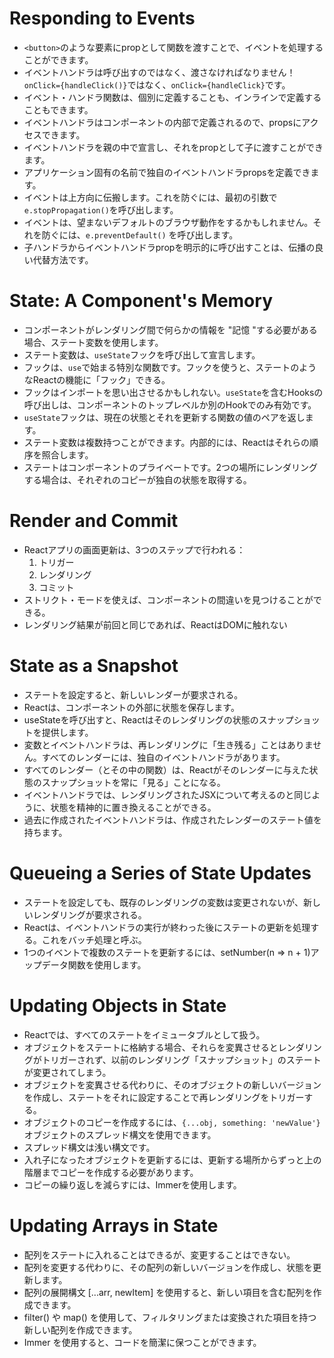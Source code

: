 # Responding to Events
- `<button>`のような要素にpropとして関数を渡すことで、イベントを処理することができます。
- イベントハンドラは呼び出すのではなく、渡さなければなりません！`onClick={handleClick()}`ではなく、`onClick={handleClick}`です。
- イベント・ハンドラ関数は、個別に定義することも、インラインで定義することもできます。
- イベントハンドラはコンポーネントの内部で定義されるので、propsにアクセスできます。
- イベントハンドラを親の中で宣言し、それをpropとして子に渡すことができます。
- アプリケーション固有の名前で独自のイベントハンドラpropsを定義できます。
- イベントは上方向に伝搬します。これを防ぐには、最初の引数で`e.stopPropagation()`を呼び出します。
- イベントは、望まないデフォルトのブラウザ動作をするかもしれません。それを防ぐには、`e.preventDefault()` を呼び出します。
- 子ハンドラからイベントハンドラpropを明示的に呼び出すことは、伝播の良い代替方法です。
# State: A Component's Memory
- コンポーネントがレンダリング間で何らかの情報を "記憶 "する必要がある場合、ステート変数を使用します。
- ステート変数は、`useState`フックを呼び出して宣言します。
- フックは、`use`で始まる特別な関数です。フックを使うと、ステートのようなReactの機能に「フック」できる。
- フックはインポートを思い出させるかもしれない。`useState`を含むHooksの呼び出しは、コンポーネントのトップレベルか別のHookでのみ有効です。
- `useState`フックは、現在の状態とそれを更新する関数の値のペアを返します。
- ステート変数は複数持つことができます。内部的には、Reactはそれらの順序を照合します。
- ステートはコンポーネントのプライベートです。2つの場所にレンダリングする場合は、それぞれのコピーが独自の状態を取得する。
# Render and Commit
- Reactアプリの画面更新は、3つのステップで行われる：
  1. トリガー
  1. レンダリング
  1.  コミット
- ストリクト・モードを使えば、コンポーネントの間違いを見つけることができる。
- レンダリング結果が前回と同じであれば、ReactはDOMに触れない
# State as a Snapshot
- ステートを設定すると、新しいレンダーが要求される。
- Reactは、コンポーネントの外部に状態を保存します。
- useStateを呼び出すと、Reactはそのレンダリングの状態のスナップショットを提供します。
- 変数とイベントハンドラは、再レンダリングに「生き残る」ことはありません。すべてのレンダーには、独自のイベントハンドラがあります。
- すべてのレンダー（とその中の関数）は、Reactがそのレンダーに与えた状態のスナップショットを常に「見る」ことになる。
- イベントハンドラでは、レンダリングされたJSXについて考えるのと同じように、状態を精神的に置き換えることができる。
- 過去に作成されたイベントハンドラは、作成されたレンダーのステート値を持ちます。
# Queueing a Series of State Updates
- ステートを設定しても、既存のレンダリングの変数は変更されないが、新しいレンダリングが要求される。
- Reactは、イベントハンドラの実行が終わった後にステートの更新を処理する。これをバッチ処理と呼ぶ。
- 1つのイベントで複数のステートを更新するには、setNumber(n => n + 1)アップデータ関数を使用します。
# Updating Objects in State
- Reactでは、すべてのステートをイミュータブルとして扱う。
- オブジェクトをステートに格納する場合、それらを変異させるとレンダリングがトリガーされず、以前のレンダリング「スナップショット」のステートが変更されてしまう。
- オブジェクトを変異させる代わりに、そのオブジェクトの新しいバージョンを作成し、ステートをそれに設定することで再レンダリングをトリガーする。
- オブジェクトのコピーを作成するには、`{...obj, something: 'newValue'}`オブジェクトのスプレッド構文を使用できます。
- スプレッド構文は浅い構文です。
- 入れ子になったオブジェクトを更新するには、更新する場所からずっと上の階層までコピーを作成する必要があります。
- コピーの繰り返しを減らすには、Immerを使用します。
# Updating Arrays in State
- 配列をステートに入れることはできるが、変更することはできない。
- 配列を変更する代わりに、その配列の新しいバージョンを作成し、状態を更新します。
- 配列の展開構文 [...arr, newItem] を使用すると、新しい項目を含む配列を作成できます。
- filter() や map() を使用して、フィルタリングまたは変換された項目を持つ新しい配列を作成できます。
- Immer を使用すると、コードを簡潔に保つことができます。